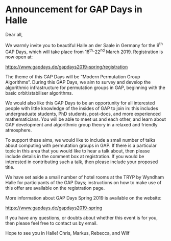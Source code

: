 Announcement for GAP Days in Halle
===

Dear all,

We warmly invite you to beautiful Halle an der Saale in Germany for the 9<sup>th</sup> GAP Days, which will take place from 18<sup>th</sup>-22<sup>nd</sup> March 2019. Registration is now open at:

  https://www.gapdays.de/gapdays2019-spring/registration

The theme of this GAP Days will be “Modern Permutation Group Algorithms”. During this GAP Days, we aim to survey and develop the algorithmic infrastructure for permutation groups in GAP, beginning with the basic orbit/stabiliser algorithms.

We would also like this GAP Days to be an opportunity for all interested people with little knowledge of the insides of GAP to join in: this includes undergraduate students, PhD students, post-docs, and more experienced mathematicians. You will be able to meet us and each other, and learn about GAP development and algorithmic group theory in a relaxed and friendly atmosphere.

To support these aims, we would like to include a small number of talks about computing with permutation groups in GAP. If there is a particular topic in this area that you would like to hear a talk about, then please include details in the comment box at registration.  If you would be interested in contributing such a talk, then please include your proposed title.

We have set aside a small number of hotel rooms at the TRYP by Wyndham Halle for participants of the GAP Days; instructions on how to make use of this offer are available on the registration page.

More information about GAP Days Spring 2019 is available on the website:

  https://www.gapdays.de/gapdays2019-spring
  
If you have any questions, or doubts about whether this event is for you, then please feel free to contact us by email.

Hope to see you in Halle!
  Chris, Markus, Rebecca, and Wilf